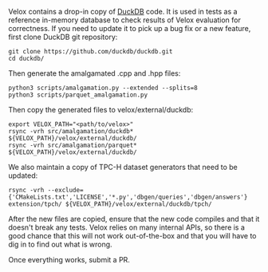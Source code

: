 Velox contains a drop-in copy of [DuckDB](https://duckdb.org/) code. It is
used in tests as a reference in-memory database to check results of Velox
evaluation for correctness. If you need to update it to pick up a bug fix or
a new feature, first clone DuckDB git repository:

    git clone https://github.com/duckdb/duckdb.git
    cd duckdb/

Then generate the amalgamated .cpp and .hpp files:

    python3 scripts/amalgamation.py --extended --splits=8
    python3 scripts/parquet_amalgamation.py

Then copy the generated files to velox/external/duckdb:

    export VELOX_PATH="<path/to/velox>"
    rsync -vrh src/amalgamation/duckdb* ${VELOX_PATH}/velox/external/duckdb/
    rsync -vrh src/amalgamation/parquet* ${VELOX_PATH}/velox/external/duckdb/

We also maintain a copy of TPC-H dataset generators that need to be updated:

    rsync -vrh --exclude={'CMakeLists.txt','LICENSE','*.py','dbgen/queries','dbgen/answers'} extension/tpch/ ${VELOX_PATH}/velox/external/duckdb/tpch/

After the new files are copied, ensure that the new code compiles and that it
doesn't break any tests. Velox relies on many internal APIs, so there is a good
chance that this will not work out-of-the-box and that you will have to dig in
to find out what is wrong.

Once everything works, submit a PR.
